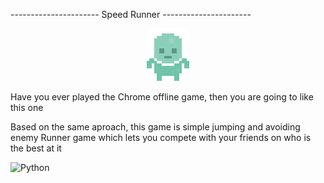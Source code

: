    ----------------------   Speed Runner   ----------------------   
<p align="center">
  <img src="https://github.com/rohitagr0310/Projects/blob/main/Speed%20Runner/resources/graphics/Player/player_stand.png">
</p>

Have you ever played the Chrome offline game, then you are going to like this one

Based on the same aproach, this game is simple jumping and avoiding enemy Runner game which lets you compete
with your friends on who is the best at it


![Python](https://img.shields.io/badge/python-v3.7-blue)
